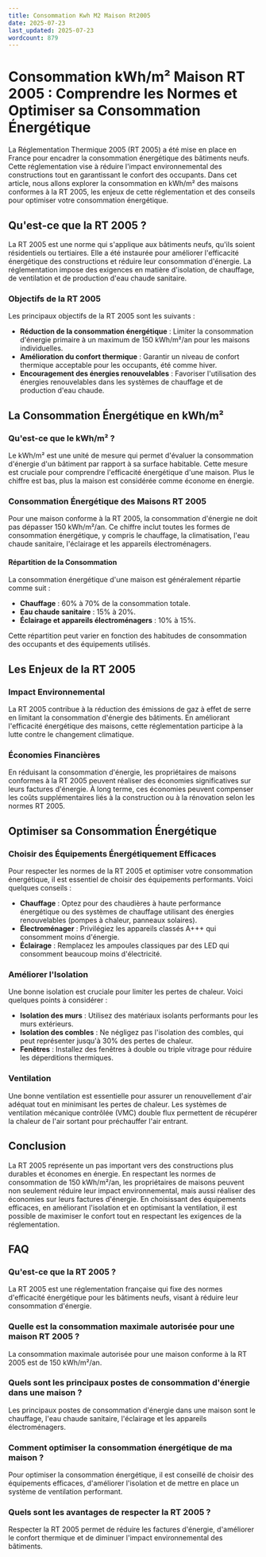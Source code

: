 ```yaml
---
title: Consommation Kwh M2 Maison Rt2005
date: 2025-07-23
last_updated: 2025-07-23
wordcount: 879
---
```


# Consommation kWh/m² Maison RT 2005 : Comprendre les Normes et Optimiser sa Consommation Énergétique

La Réglementation Thermique 2005 (RT 2005) a été mise en place en France pour encadrer la consommation énergétique des bâtiments neufs. Cette réglementation vise à réduire l'impact environnemental des constructions tout en garantissant le confort des occupants. Dans cet article, nous allons explorer la consommation en kWh/m² des maisons conformes à la RT 2005, les enjeux de cette réglementation et des conseils pour optimiser votre consommation énergétique.

## Qu'est-ce que la RT 2005 ?

La RT 2005 est une norme qui s'applique aux bâtiments neufs, qu'ils soient résidentiels ou tertiaires. Elle a été instaurée pour améliorer l'efficacité énergétique des constructions et réduire leur consommation d'énergie. La réglementation impose des exigences en matière d'isolation, de chauffage, de ventilation et de production d'eau chaude sanitaire.

### Objectifs de la RT 2005

Les principaux objectifs de la RT 2005 sont les suivants :

- **Réduction de la consommation énergétique** : Limiter la consommation d'énergie primaire à un maximum de 150 kWh/m²/an pour les maisons individuelles.
- **Amélioration du confort thermique** : Garantir un niveau de confort thermique acceptable pour les occupants, été comme hiver.
- **Encouragement des énergies renouvelables** : Favoriser l'utilisation des énergies renouvelables dans les systèmes de chauffage et de production d'eau chaude.

## La Consommation Énergétique en kWh/m²

### Qu'est-ce que le kWh/m² ?

Le kWh/m² est une unité de mesure qui permet d'évaluer la consommation d'énergie d'un bâtiment par rapport à sa surface habitable. Cette mesure est cruciale pour comprendre l'efficacité énergétique d'une maison. Plus le chiffre est bas, plus la maison est considérée comme économe en énergie.

### Consommation Énergétique des Maisons RT 2005

Pour une maison conforme à la RT 2005, la consommation d'énergie ne doit pas dépasser 150 kWh/m²/an. Ce chiffre inclut toutes les formes de consommation énergétique, y compris le chauffage, la climatisation, l'eau chaude sanitaire, l'éclairage et les appareils électroménagers. 

#### Répartition de la Consommation

La consommation énergétique d'une maison est généralement répartie comme suit :

- **Chauffage** : 60% à 70% de la consommation totale.
- **Eau chaude sanitaire** : 15% à 20%.
- **Éclairage et appareils électroménagers** : 10% à 15%.

Cette répartition peut varier en fonction des habitudes de consommation des occupants et des équipements utilisés.

## Les Enjeux de la RT 2005

### Impact Environnemental

La RT 2005 contribue à la réduction des émissions de gaz à effet de serre en limitant la consommation d'énergie des bâtiments. En améliorant l'efficacité énergétique des maisons, cette réglementation participe à la lutte contre le changement climatique.

### Économies Financières

En réduisant la consommation d'énergie, les propriétaires de maisons conformes à la RT 2005 peuvent réaliser des économies significatives sur leurs factures d'énergie. À long terme, ces économies peuvent compenser les coûts supplémentaires liés à la construction ou à la rénovation selon les normes RT 2005.

## Optimiser sa Consommation Énergétique

### Choisir des Équipements Énergétiquement Efficaces

Pour respecter les normes de la RT 2005 et optimiser votre consommation énergétique, il est essentiel de choisir des équipements performants. Voici quelques conseils :

- **Chauffage** : Optez pour des chaudières à haute performance énergétique ou des systèmes de chauffage utilisant des énergies renouvelables (pompes à chaleur, panneaux solaires).
- **Électroménager** : Privilégiez les appareils classés A+++ qui consomment moins d'énergie.
- **Éclairage** : Remplacez les ampoules classiques par des LED qui consomment beaucoup moins d'électricité.

### Améliorer l'Isolation

Une bonne isolation est cruciale pour limiter les pertes de chaleur. Voici quelques points à considérer :

- **Isolation des murs** : Utilisez des matériaux isolants performants pour les murs extérieurs.
- **Isolation des combles** : Ne négligez pas l'isolation des combles, qui peut représenter jusqu'à 30% des pertes de chaleur.
- **Fenêtres** : Installez des fenêtres à double ou triple vitrage pour réduire les déperditions thermiques.

### Ventilation

Une bonne ventilation est essentielle pour assurer un renouvellement d'air adéquat tout en minimisant les pertes de chaleur. Les systèmes de ventilation mécanique contrôlée (VMC) double flux permettent de récupérer la chaleur de l'air sortant pour préchauffer l'air entrant.

## Conclusion

La RT 2005 représente un pas important vers des constructions plus durables et économes en énergie. En respectant les normes de consommation de 150 kWh/m²/an, les propriétaires de maisons peuvent non seulement réduire leur impact environnemental, mais aussi réaliser des économies sur leurs factures d'énergie. En choisissant des équipements efficaces, en améliorant l'isolation et en optimisant la ventilation, il est possible de maximiser le confort tout en respectant les exigences de la réglementation.

## FAQ

### Qu'est-ce que la RT 2005 ?

La RT 2005 est une réglementation française qui fixe des normes d'efficacité énergétique pour les bâtiments neufs, visant à réduire leur consommation d'énergie.

### Quelle est la consommation maximale autorisée pour une maison RT 2005 ?

La consommation maximale autorisée pour une maison conforme à la RT 2005 est de 150 kWh/m²/an.

### Quels sont les principaux postes de consommation d'énergie dans une maison ?

Les principaux postes de consommation d'énergie dans une maison sont le chauffage, l'eau chaude sanitaire, l'éclairage et les appareils électroménagers.

### Comment optimiser la consommation énergétique de ma maison ?

Pour optimiser la consommation énergétique, il est conseillé de choisir des équipements efficaces, d'améliorer l'isolation et de mettre en place un système de ventilation performant.

### Quels sont les avantages de respecter la RT 2005 ?

Respecter la RT 2005 permet de réduire les factures d'énergie, d'améliorer le confort thermique et de diminuer l'impact environnemental des bâtiments.